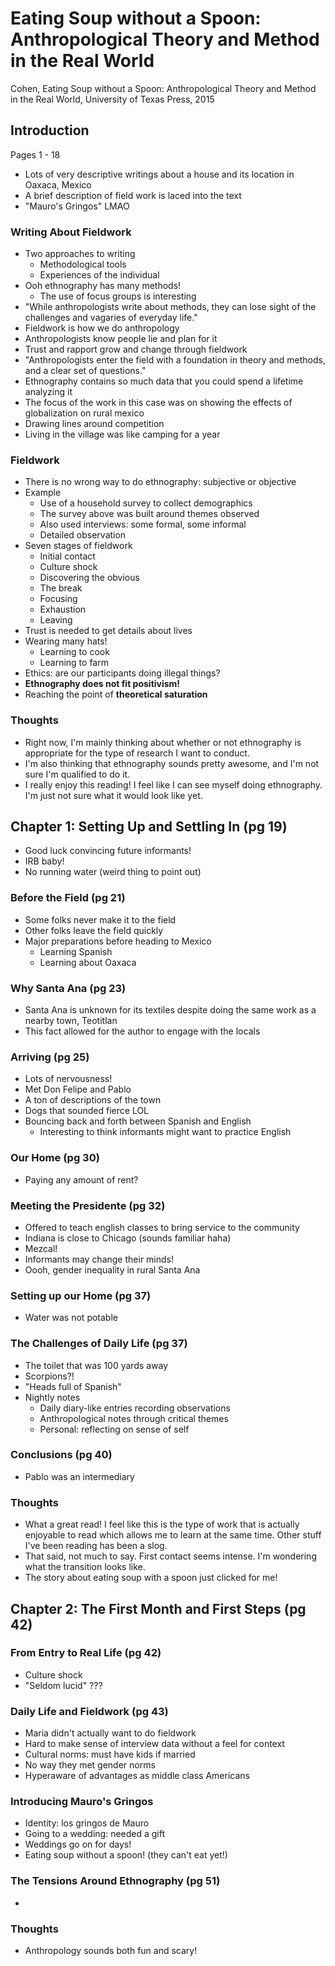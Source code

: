 # Eating Soup without a Spoon: Anthropological Theory and Method in the Real World

Cohen, Eating Soup without a Spoon: Anthropological Theory and Method in 
    the Real World, University of Texas Press, 2015

## Introduction

Pages 1 - 18

- Lots of very descriptive writings about a house and 
  its location in Oaxaca, Mexico
- A brief description of field work is laced into the text
- "Mauro's Gringos" LMAO

### Writing About Fieldwork

- Two approaches to writing
  - Methodological tools
  - Experiences of the individual
- Ooh ethnography has many methods!
  - The use of focus groups is interesting
- "While anthropologists write about methods, they can lose sight
  of the challenges and vagaries of everyday life."
- Fieldwork is how we do anthropology
- Anthropologists know people lie and plan for it
- Trust and rapport grow and change through fieldwork
- "Anthropologists enter the field with a foundation in theory
  and methods, and a clear set of questions."
- Ethnography contains so much data that you could spend
  a lifetime analyzing it
- The focus of the work in this case was on showing the
  effects of globalization on rural mexico
- Drawing lines around competition
- Living in the village was like camping for a year

### Fieldwork

- There is no wrong way to do ethnography: subjective or objective
- Example
  - Use of a household survey to collect demographics
  - The survey above was built around themes observed
  - Also used interviews: some formal, some informal
  - Detailed observation
- Seven stages of fieldwork
  - Initial contact
  - Culture shock
  - Discovering the obvious
  - The break
  - Focusing
  - Exhaustion
  - Leaving
- Trust is needed to get details about lives
- Wearing many hats!
  - Learning to cook
  - Learning to farm
- Ethics: are our participants doing illegal things?
- **Ethnography does not fit positivism!**
- Reaching the point of **theoretical saturation**

### Thoughts

- Right now, I'm mainly thinking about whether or
  not ethnography is appropriate for the type of 
  research I want to conduct.
- I'm also thinking that ethnography sounds pretty
  awesome, and I'm not sure I'm qualified to do it. 
- I really enjoy this reading! I feel like I can
  see myself doing ethnography. I'm just not sure
  what it would look like yet. 

## Chapter 1: Setting Up and Settling In (pg 19)

- Good luck convincing future informants!
- IRB baby!
- No running water (weird thing to point out)

### Before the Field (pg 21)

- Some folks never make it to the field
- Other folks leave the field quickly
- Major preparations before heading to Mexico
  - Learning Spanish
  - Learning about Oaxaca

### Why Santa Ana (pg 23)

- Santa Ana is unknown for its textiles despite doing the same
  work as a nearby town, Teotitlan
- This fact allowed for the author to engage with the locals

### Arriving (pg 25)

- Lots of nervousness!
- Met Don Felipe and Pablo
- A ton of descriptions of the town
- Dogs that sounded fierce LOL
- Bouncing back and forth between Spanish and English
  - Interesting to think informants might want to practice English
  
### Our Home (pg 30)

- Paying any amount of rent?

### Meeting the Presidente (pg 32)

- Offered to teach english classes to bring service to the community
- Indiana is close to Chicago (sounds familiar haha)
- Mezcal! 
- Informants may change their minds!
- Oooh, gender inequality in rural Santa Ana

### Setting up our Home (pg 37)

- Water was not potable

### The Challenges of Daily Life (pg 37)

- The toilet that was 100 yards away
- Scorpions?!
- "Heads full of Spanish"
- Nightly notes
  - Daily diary-like entries recording observations
  - Anthropological notes through critical themes
  - Personal: reflecting on sense of self

### Conclusions (pg 40)

- Pablo was an intermediary

### Thoughts

- What a great read! I feel like this is the type of work that
  is actually enjoyable to read which allows me to learn at
  the same time. Other stuff I've been reading has been a slog.
- That said, not much to say. First contact seems intense. I'm
  wondering what the transition looks like. 
- The story about eating soup with a spoon just clicked for me!

## Chapter 2: The First Month and First Steps (pg 42)

### From Entry to Real Life (pg 42)

- Culture shock
- "Seldom lucid" ???

### Daily Life and Fieldwork (pg 43)

- Maria didn't actually want to do fieldwork
- Hard to make sense of interview data without a feel for context
- Cultural norms: must have kids if married
- No way they met gender norms
- Hyperaware of advantages as middle class Americans

### Introducing Mauro's Gringos

- Identity: los gringos de Mauro
- Going to a wedding: needed a gift
- Weddings go on for days!
- Eating soup without a spoon! (they can't eat yet!)

### The Tensions Around Ethnography (pg 51)

- 

### Thoughts

- Anthropology sounds both fun and scary!
